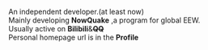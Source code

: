 An independent developer.(at least now)  
Mainly developing **NowQuake** ,a program for global EEW.  
Usually active on **Bilibili**&~~**QQ**~~  
Personal homepage url is in the **Profile**
